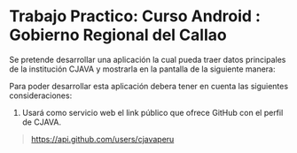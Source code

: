 # Trabajo Practico: Curso Android : Gobierno Regional del Callao

Se pretende desarrollar una aplicación la cual pueda traer datos principales de la institución CJAVA y mostrarla en la pantalla de la siguiente manera:




Para poder desarrollar esta aplicación debera tener en cuenta las siguientes consideraciones:

1. Usará como servicio web el link público que ofrece GitHub con el perfil de CJAVA.
  >https://api.github.com/users/cjavaperu
